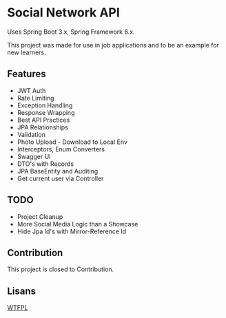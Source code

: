 
# Social Network API

Uses Spring Boot 3.x, Spring Framework 6.x.

This project was made for use in job applications and to be an example for new learners.


## Features

- JWT Auth
- Rate Limiting
- Exception Handling
- Response Wrapping
- Best API Practices
- JPA Relationships
- Validation
- Photo Upload - Download to Local Env
- Interceptors, Enum Converters
- Swagger UI
- DTO's with Records
- JPA BaseEntity and Auditing
- Get current user via Controller
  
## TODO
- Project Cleanup
- More Social Media Logic than a Showcase
- Hide Jpa Id's with Mirror-Reference Id

## Contribution

This project is closed to Contribution.

  
## Lisans

[WTFPL](http://www.wtfpl.net/txt/copying/)

  